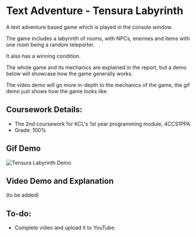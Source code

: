 # Text Adventure - Tensura Labyrinth

A text adventure based game which is played in the console window.

The game includes a labyrinth of rooms, with NPCs, enemies and items with one room being a random teleporter.

It also has a winning condition.

The whole game and its mechanics are explained in the report, but a demo below will showcase how the game generally works.

The video demo will go more in-depth to the mechanics of the game, the gif demo just shows how the game looks like.


## Coursework Details:
- The 2nd coursework for KCL's 1st year programming module, 4CCS1PPA
- Grade: 100%

## Gif Demo
![Tensura Labyrinth Demo](https://i.imgur.com/6vHSa0C.gif)

## Video Demo and Explanation
(to be added)

## To-do:
- Complete video and upload it to YouTube.


